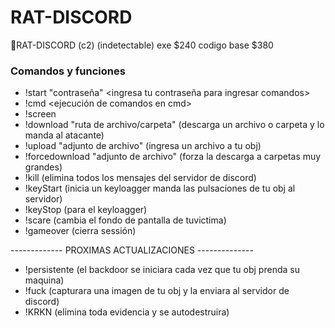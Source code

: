 # RAT-DISCORD
👺RAT-DISCORD (c2) (indetectable) exe $240 codigo base $380

### Comandos y funciones
* !start "contraseña" <ingresa tu contraseña para ingresar comandos>
* !cmd <ejecución de comandos en cmd>
* !screen <realiza una foto_captura de la pantalla de tu obj>
* !download "ruta de archivo/carpeta" (descarga un archivo o carpeta y lo manda al atacante)
* !upload "adjunto de archivo" (ingresa un archivo a tu obj)
* !forcedownload "adjunto de archivo" (forza la descarga a carpetas muy grandes)
* !kill (elimina todos los mensajes del servidor de discord)
* !keyStart (inicia un keyloagger manda las pulsaciones de tu obj al servidor)
* !keyStop (para el keyloagger)
* !scare (cambia el fondo de pantalla de tuvictima)
* !gameover (cierra sessión)

------------- PROXIMAS ACTUALIZACIONES --------------

* !persistente (el backdoor se iniciara cada vez que tu obj prenda su maquina)
* !fuck (capturara una imagen de tu obj y la enviara al servidor de discord)
* !KRKN (elimina toda evidencia y se autodestruira)

